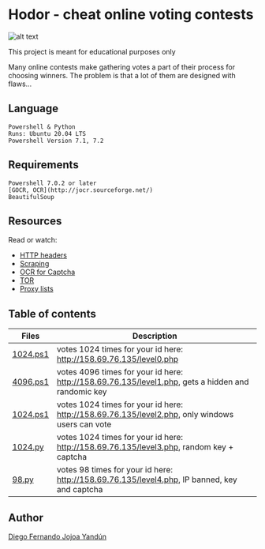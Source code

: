 # Hodor - cheat online voting contests

![alt text](https://s3.amazonaws.com/intranet-projects-files/holbertonschool-higher-level_programming+/261/giphy_hodor.gif)

This project is meant for educational purposes only

Many online contests make gathering votes a part of their process for choosing winners. The problem is that a lot of them are designed with flaws…

## Language
    Powershell & Python
    Runs: Ubuntu 20.04 LTS
    Powershell Version 7.1, 7.2

## Requirements
    Powershell 7.0.2 or later
    [GOCR, OCR](http://jocr.sourceforge.net/)
    BeautifulSoup

## Resources
Read or watch:

* [HTTP headers](https://www.techopedia.com/definition/27178/http-header#:~:text=HTTP%20headers%20are%20the%20name,Hypertext%20Transfer%20Protocol%20(HTTP).&text=HTTP%20headers%20are%20an%20integral,Web%20server%20and%20a%20client.)
* [Scraping](https://www.google.com/search?q=web+scraping)
* [OCR for Captcha](https://webscraping.com/blog/Solving-CAPTCHA/)
* [TOR](https://es.wikipedia.org/wiki/Tor_(red_de_anonimato))
* [Proxy lists](https://www.google.com/search?q=proxy+lists)

## Table of contents

Files | Description
----- | -----------
[1024.ps1](./level0/1024.ps1) | votes 1024 times for your id here: http://158.69.76.135/level0.php
[4096.ps1](./level1/4096.ps1) | votes 4096 times for your id here: http://158.69.76.135/level1.php, gets a hidden and randomic key
[1024.ps1](./level2/1024.ps1) | votes 1024 times for your id here: http://158.69.76.135/level2.php, only windows users can vote
[1024.py](./level3/1024.py) | votes 1024 times for your id here: http://158.69.76.135/level3.php, random key + captcha
[98.py](./level4/98.py) | votes 98 times for your id here: http://158.69.76.135/level4.php, IP banned, key and captcha

## Author

[Diego Fernando Jojoa Yandún](https://github.com/diegojojoayandun)
